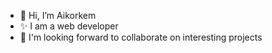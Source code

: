 - 👋 Hi, I’m Aikorkem
- ✨ I am a web developer
- 💞️ I'm looking forward to collaborate on interesting projects

<!---
Aikorkem/Aikorkem is a ✨ special ✨ repository because its `README.md` (this file) appears on your GitHub profile.
You can click the Preview link to take a look at your changes.
--->
